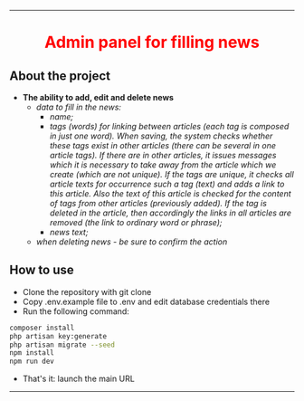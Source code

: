 ***
<h1 align="center" style="color:red;">Admin panel for filling news</h1>

## About the project

- __The ability to add, edit and delete news__
    - _data to fill in the news:_
        - _name;_
        - _tags (words) for linking between articles (each tag is composed
          in just one word). When saving, the system checks whether
          these tags exist in other articles (there can be several in one article
          tags). If there are in other articles, it issues messages which
          it is necessary to take away from the article which we create (which are not unique).
          If the tags are unique, it checks all article texts for occurrence
          such a tag (text) and adds a link to this article. Also
          the text of this article is checked for the content of tags from other articles
          (previously added). If the tag is deleted in the article, then accordingly
          the links in all articles are removed (the link to
          ordinary word or phrase);_
        - _news text;_
    - _when deleting news - be sure to confirm the action_
## How to use

- Clone the repository with git clone
- Copy .env.example file to .env and edit database credentials there
- Run the following command:

```bash
composer install
php artisan key:generate
php artisan migrate --seed
npm install
npm run dev
```

- That's it: launch the main URL

***


